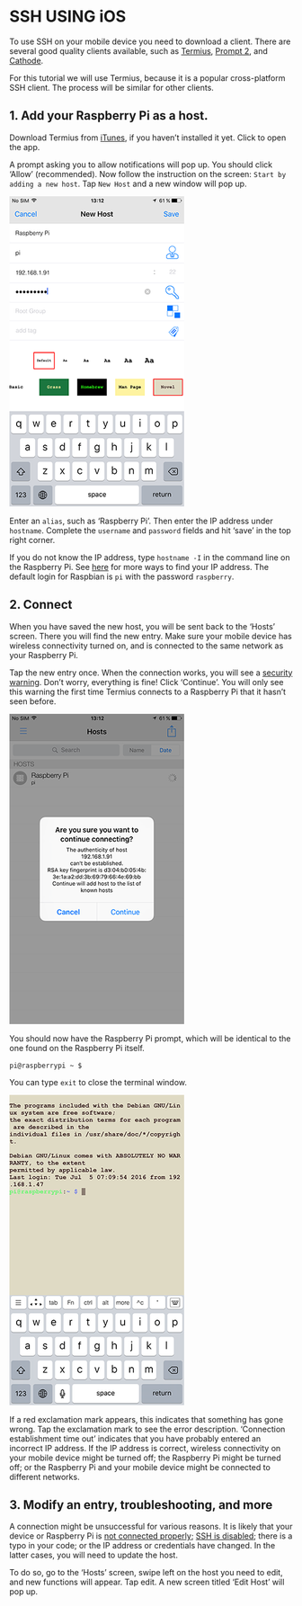 # SSH USING iOS

To use SSH on your mobile device you need to download a client. There are several good quality clients available, such as [Termius](http://www.termius.com), [Prompt 2](https://panic.com/prompt/), and  [Cathode](http://www.secretgeometry.com/apps/cathode/).

For this tutorial we will use Termius, because it is a popular cross-platform SSH client. The process will be similar for other clients.

## 1. Add your Raspberry Pi as a host.
Download Termius from [iTunes](https://itunes.apple.com/us/app/termius-ssh-shell-console/id549039908?mt=8), if you haven’t installed it yet. Click to open the app.

A prompt asking you to allow notifications will pop up. You should click ‘Allow’ (recommended). Now follow the instruction on the screen: `Start by adding a new host`. Tap `New Host` and a new window will pop up.

![Termius ‘New Host’ configuration](/remote-access/ssh/images/ssh-ios-config.png)

Enter an `alias`, such as ‘Raspberry Pi’. Then enter the IP address under `hostname`. Complete the `username` and `password` fields and hit ‘save’ in the top right corner.

If you do not know the IP address, type `hostname -I` in the command line on the Raspberry Pi. See [here](/remote-access/ip-address.md) for more ways to find your IP address. The default login for Raspbian is `pi` with the password `raspberry`.


## 2. Connect

When you have saved the new host, you will be sent back to the ‘Hosts’ screen. There you will find the new entry. Make sure your mobile device has wireless connectivity turned on, and is connected to the same network as your Raspberry Pi.

Tap the new entry once. When the connection works, you will see a [security warning](http://www.lysium.de/blog/index.php?/archives/186-How-to-get-ssh-server-fingerprint-information.html). Don’t worry, everything is fine! Click ‘Continue’. You will only see this warning the first time Termius connects to a Raspberry Pi that it hasn’t seen before.


![Termius ‘Security warning’](/remote-access/ssh/images/ssh-ios-warning.png)

You should now have the Raspberry Pi prompt, which will be identical to the one found on the Raspberry Pi itself.

```
pi@raspberrypi ~ $
```

You can type `exit` to close the terminal window.

![Termius Terminal](/remote-access/ssh/images/ssh-ios-window.png)

If a red exclamation mark appears, this indicates that something has gone wrong. Tap the exclamation mark to see the error description. ‘Connection establishment time out’ indicates that you have probably entered an incorrect IP address. If the IP address is correct, wireless connectivity on your mobile device might be turned off; the Raspberry Pi might be turned off; or the Raspberry Pi and your mobile device might be connected to different networks.

## 3. Modify an entry, troubleshooting, and more
A connection might be unsuccessful for various reasons. It is likely that your device or Raspberry Pi is [not connected properly](/configuration/wireless/wireless-cli.md); [SSH is disabled](/configuration/raspi-config.md); there is a typo in your code; or the IP address or credentials have changed. In the latter cases, you will need to update the host.

To do so, go to the ‘Hosts’ screen, swipe left on the host you need to edit, and new functions will appear. Tap edit. A new screen titled ‘Edit Host’ will pop up.
